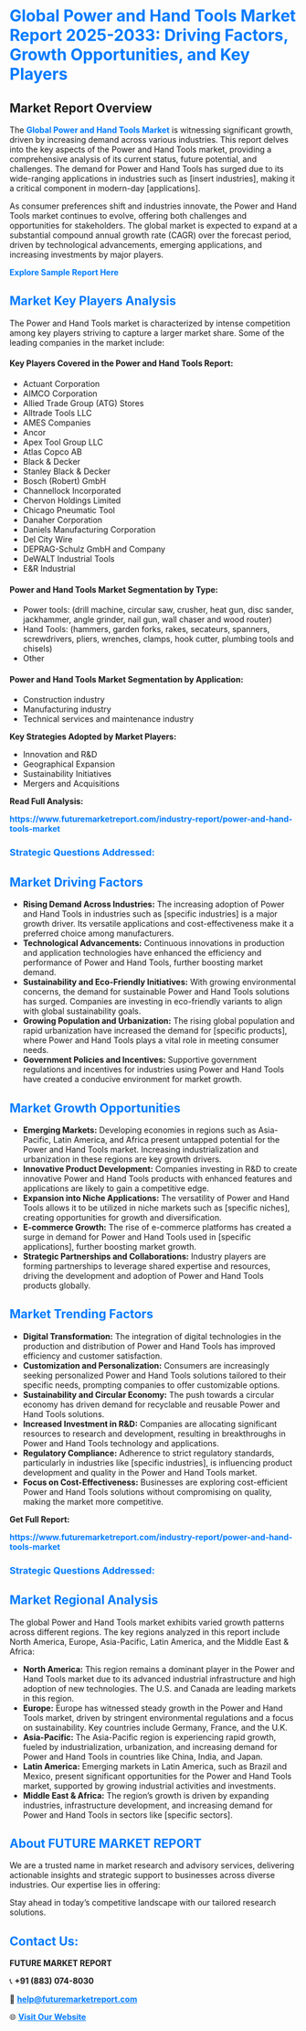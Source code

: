 <h1 style="color: #007BFF;">Global Power and Hand Tools Market Report 2025-2033: Driving Factors, Growth Opportunities, and Key Players</h1>

<section id="overview">
<h2>Market Report Overview</h2>
<p>The <a href="https://www.futuremarketreport.com/industry-report/power-and-hand-tools-market" style="color: #007BFF; text-decoration: none;"><strong>Global Power and Hand Tools Market</strong></a> is witnessing significant growth, driven by increasing demand across various industries. This report delves into the key aspects of the Power and Hand Tools market, providing a comprehensive analysis of its current status, future potential, and challenges. The demand for Power and Hand Tools has surged due to its wide-ranging applications in industries such as [insert industries], making it a critical component in modern-day [applications].</p>
<p>As consumer preferences shift and industries innovate, the Power and Hand Tools market continues to evolve, offering both challenges and opportunities for stakeholders. The global market is expected to expand at a substantial compound annual growth rate (CAGR) over the forecast period, driven by technological advancements, emerging applications, and increasing investments by major players.</p>
</section>

<section id="overview">
<p><a href="https://www.futuremarketreport.com/request-sample/reportId=102298" style="color: #007BFF; text-decoration: none;"><strong>Explore Sample Report Here</strong></a></p>
</section>

<section id="key-players">
<h2 style="color: #007BFF;">Market Key Players Analysis</h2>
<p>The Power and Hand Tools market is characterized by intense competition among key players striving to capture a larger market share. Some of the leading companies in the market include:</p>
<h4>Key Players Covered in the Power and Hand Tools Report:</h4>
<ul><li>Actuant Corporation</li><li>AIMCO Corporation</li><li>Allied Trade Group (ATG) Stores</li><li>Alltrade Tools LLC</li><li>AMES Companies</li><li>Ancor</li><li>Apex Tool Group LLC</li><li>Atlas Copco AB</li><li>Black &amp; Decker</li><li>Stanley Black &amp; Decker</li><li>Bosch (Robert) GmbH</li><li>Channellock Incorporated</li><li>Chervon Holdings Limited</li><li>Chicago Pneumatic Tool</li><li>Danaher Corporation</li><li>Daniels Manufacturing Corporation</li><li>Del City Wire</li><li>DEPRAG-Schulz GmbH and Company</li><li>DeWALT Industrial Tools</li><li>E&amp;R Industrial</li></ul>
<h4>Power and Hand Tools Market Segmentation by Type:</h4>
<ul><li>Power tools: (drill machine, circular saw, crusher, heat gun, disc sander, jackhammer, angle grinder, nail gun, wall chaser and wood router)</li><li>Hand Tools: (hammers, garden forks, rakes, secateurs, spanners, screwdrivers, pliers, wrenches, clamps, hook cutter, plumbing tools and chisels)</li><li>Other</li></ul>

<h4>Power and Hand Tools Market Segmentation by Application:</h4>
<ul><li>Construction industry</li><li>Manufacturing industry</li><li>Technical services and maintenance industry</li></ul>
<p><strong>Key Strategies Adopted by Market Players:</strong></p>
<ul>
<li>Innovation and R&D</li>
<li>Geographical Expansion</li>
<li>Sustainability Initiatives</li>
<li>Mergers and Acquisitions</li>
</ul>
</section>

<section>
<p><strong>Read Full Analysis: </strong></p><a href="https://www.futuremarketreport.com/industry-report/power-and-hand-tools-market" style="color: #007BFF; text-decoration: none;"><strong>https://www.futuremarketreport.com/industry-report/power-and-hand-tools-market</strong></a>
<h3 style="color: #007BFF;">Strategic Questions Addressed:</h3>
</section>

<section id="driving-factors">
<h2 style="color: #007BFF;">Market Driving Factors</h2>
<ul>
<li><strong>Rising Demand Across Industries:</strong> The increasing adoption of Power and Hand Tools in industries such as [specific industries] is a major growth driver. Its versatile applications and cost-effectiveness make it a preferred choice among manufacturers.</li>
<li><strong>Technological Advancements:</strong> Continuous innovations in production and application technologies have enhanced the efficiency and performance of Power and Hand Tools, further boosting market demand.</li>
<li><strong>Sustainability and Eco-Friendly Initiatives:</strong> With growing environmental concerns, the demand for sustainable Power and Hand Tools solutions has surged. Companies are investing in eco-friendly variants to align with global sustainability goals.</li>
<li><strong>Growing Population and Urbanization:</strong> The rising global population and rapid urbanization have increased the demand for [specific products], where Power and Hand Tools plays a vital role in meeting consumer needs.</li>
<li><strong>Government Policies and Incentives:</strong> Supportive government regulations and incentives for industries using Power and Hand Tools have created a conducive environment for market growth.</li>
</ul>
</section>

<section id="growth-opportunities">
<h2 style="color: #007BFF;">Market Growth Opportunities</h2>
<ul>
<li><strong>Emerging Markets:</strong> Developing economies in regions such as Asia-Pacific, Latin America, and Africa present untapped potential for the Power and Hand Tools market. Increasing industrialization and urbanization in these regions are key growth drivers.</li>
<li><strong>Innovative Product Development:</strong> Companies investing in R&D to create innovative Power and Hand Tools products with enhanced features and applications are likely to gain a competitive edge.</li>
<li><strong>Expansion into Niche Applications:</strong> The versatility of Power and Hand Tools allows it to be utilized in niche markets such as [specific niches], creating opportunities for growth and diversification.</li>
<li><strong>E-commerce Growth:</strong> The rise of e-commerce platforms has created a surge in demand for Power and Hand Tools used in [specific applications], further boosting market growth.</li>
<li><strong>Strategic Partnerships and Collaborations:</strong> Industry players are forming partnerships to leverage shared expertise and resources, driving the development and adoption of Power and Hand Tools products globally.</li>
</ul>
</section>

<section id="trending-factors">
<h2 style="color: #007BFF;">Market Trending Factors</h2>
<ul>
<li><strong>Digital Transformation:</strong> The integration of digital technologies in the production and distribution of Power and Hand Tools has improved efficiency and customer satisfaction.</li>
<li><strong>Customization and Personalization:</strong> Consumers are increasingly seeking personalized Power and Hand Tools solutions tailored to their specific needs, prompting companies to offer customizable options.</li>
<li><strong>Sustainability and Circular Economy:</strong> The push towards a circular economy has driven demand for recyclable and reusable Power and Hand Tools solutions.</li>
<li><strong>Increased Investment in R&D:</strong> Companies are allocating significant resources to research and development, resulting in breakthroughs in Power and Hand Tools technology and applications.</li>
<li><strong>Regulatory Compliance:</strong> Adherence to strict regulatory standards, particularly in industries like [specific industries], is influencing product development and quality in the Power and Hand Tools market.</li>
<li><strong>Focus on Cost-Effectiveness:</strong> Businesses are exploring cost-efficient Power and Hand Tools solutions without compromising on quality, making the market more competitive.</li>
</ul>
</section>

<section>
<p><strong>Get Full Report: </strong></p><a href="https://www.futuremarketreport.com/industry-report/power-and-hand-tools-market" style="color: #007BFF; text-decoration: none;"><strong>https://www.futuremarketreport.com/industry-report/power-and-hand-tools-market</strong></a>
<h3 style="color: #007BFF;">Strategic Questions Addressed:</h3>
</section>


<section id="regional-analysis">
<h2 style="color: #007BFF;">Market Regional Analysis</h2>
<p>The global Power and Hand Tools market exhibits varied growth patterns across different regions. The key regions analyzed in this report include North America, Europe, Asia-Pacific, Latin America, and the Middle East & Africa:</p>
<ul>
<li><strong>North America:</strong> This region remains a dominant player in the Power and Hand Tools market due to its advanced industrial infrastructure and high adoption of new technologies. The U.S. and Canada are leading markets in this region.</li>
<li><strong>Europe:</strong> Europe has witnessed steady growth in the Power and Hand Tools market, driven by stringent environmental regulations and a focus on sustainability. Key countries include Germany, France, and the U.K.</li>
<li><strong>Asia-Pacific:</strong> The Asia-Pacific region is experiencing rapid growth, fueled by industrialization, urbanization, and increasing demand for Power and Hand Tools in countries like China, India, and Japan.</li>
<li><strong>Latin America:</strong> Emerging markets in Latin America, such as Brazil and Mexico, present significant opportunities for the Power and Hand Tools market, supported by growing industrial activities and investments.</li>
<li><strong>Middle East & Africa:</strong> The region’s growth is driven by expanding industries, infrastructure development, and increasing demand for Power and Hand Tools in sectors like [specific sectors].</li>
</ul>
</section>

<footer>
<h2 style="color: #007BFF;">About FUTURE MARKET REPORT</h2>
<p>We are a trusted name in market research and advisory services, delivering actionable insights and strategic support to businesses across diverse industries. Our expertise lies in offering:</p>

<p>Stay ahead in today’s competitive landscape with our tailored research solutions.</p>

<h2 style="color: #007BFF;">Contact Us:</h2>
<p><strong>FUTURE MARKET REPORT</strong></p>
<p>📞 <strong>+91 (883) 074-8030</strong></p>
<p>📧 <strong><a href="mailto:help@futuremarketreport.com" style="color: #007BFF;">help@futuremarketreport.com</a></strong></p>
<p>🌐 <strong><a href="https://www.futuremarketreport.com/" style="color: #007BFF;">Visit Our Website</a></strong></p>
</footer>